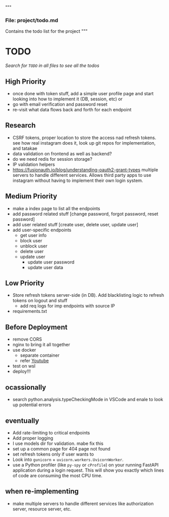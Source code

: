 """

### File: **project/todo.md**

Contains the todo list for the project
"""

# TODO

_Search for `TODO` in all files to see all the todos_

## High Priority

- once done with token stuff, add a simple user profile page and start looking into how to implement it (DB, session, etc)
  or
- go with email verification and password reset
- re-visit what data flows back and forth for each endpoint

## Research

- CSRF tokens, proper location to store the access nad refresh tokens. see how real instagram does it, look up git repos for implementation, and tatakae
- data validation on frontend as well as backend?
- do we need redis for session storage?
- IP validation helpers
- https://fusionauth.io/blog/understanding-oauth2-grant-types multiple servers to handle different services. Allows third party apps to use instagram without having to implement their own login system.

## Medium Priority

- make a index page to list all the endpoints
- add password related stuff [change password, forgot password, reset password]
- add user related stuff [create user, delete user, update user]
- add user-specific endpoints
  - get user info
  - block user
  - unblock user
  - delete user
  - update user
    - update user password
    - update user data

## Low Priority

- Store refresh tokens server-side (in DB). Add blacklisting logic to refresh tokens on logout and stuff
  - add req logs for imp endpoints with source IP
- requirements.txt

## Before Deployment

- remove CORS
- nginx to bring it all together
- use docker
  - separate container
  - refer [Youtube](youtube.com/watch?v=DQdB7wFEygo)
- test on wsl
- deploy!!!

## ocassionally

- search python.analysis.typeCheckingMode in VSCode and enale to look up potential errors

## eventually

- Add rate-limiting to critical endpoints
- Add proper logging
- I use models dir for validation. mabe fix this
- set up a common page for 404 page not found
- set refresh tokens only if user wants to
- Look into `gunicorn` + `uvicorn.workers.UvicornWorker`.
- use a Python profiler (like `py-spy` or `cProfile`) on your running FastAPI application during a login request. This will show you exactly which lines of code are consuming the most CPU time.

## when re-implementing

- make multiple servers to handle different services like authorization server, resource server, etc.

